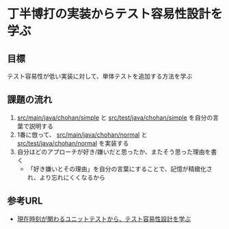 # 丁半博打の実装からテスト容易性設計を学ぶ

## 目標

テスト容易性が低い実装に対して、単体テストを追加する方法を学ぶ

## 課題の流れ

1. [src/main/java/chohan/simple](https://github.com/Null-PE/JavaPlayground/tree/master/src/main/java/chohan/simple) と [src/test/java/chohan/simple](https://github.com/Null-PE/JavaPlayground/tree/master/src/test/java/chohan/simple) を自分の言葉で説明する
1. 1番に倣って、 [src/main/java/chohan/normal](https://github.com/Null-PE/JavaPlayground/tree/master/src/main/java/chohan/normal) と [src/test/java/chohan/normal](https://github.com/Null-PE/JavaPlayground/tree/master/src/test/java/chohan/normal) を実装する
1. 自分はどのアプローチが好き/嫌いだと思ったか、またそう思った理由を書く
    - 「好き嫌いとその理由」を自分の言葉にすることで、記憶が精緻化され、より忘れにくくなるから

## 参考URL

- [現在時刻が関わるユニットテストから、テスト容易性設計を学ぶ](https://t-wada.hatenablog.jp/entry/design-for-testability)
